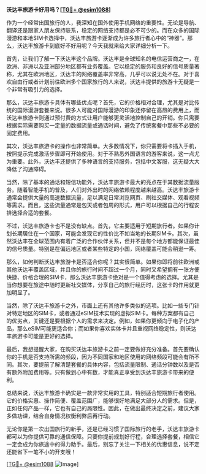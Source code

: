 **沃达丰旅游卡好用吗？[[TG💪+ @esim1088](https://t.me/s/esim1088)]**

作为一个经常出国旅行的人，我深知在国外使用手机网络的重要性。无论是导航、翻译还是跟家人朋友保持联系，稳定的网络支持都是必不可少的。而在众多的国际漫游和本地SIM卡选择中，沃达丰旅游卡逐渐成为许多旅行者心中的“神器”。那么，沃达丰旅游卡到底好不好用呢？今天我就来给大家详细分析一下。

首先，让我们了解一下沃达丰这个品牌。沃达丰是全球知名的电信运营商之一，在欧洲、非洲以及亚洲部分地区都有业务覆盖。它以稳定的服务和良好的信号质量著称，尤其在欧洲地区，沃达丰的网络覆盖率非常高，几乎可以说无处不在。对于喜欢自由行或者计划前往欧洲多个国家旅行的人来说，沃达丰提供的旅游卡无疑是一个非常有吸引力的选择。

那么，沃达丰旅游卡具体有哪些优点呢？首先，它的价格相对合理，尤其是对比传统的国际漫游套餐来说。很多人可能对国际漫游的印象还停留在高昂的费用上，而沃达丰旅游卡则通过预付费的方式让用户能够更灵活地控制自己的开销。你只需要根据实际需要购买一定量的数据流量或通话时间，避免了传统套餐中那些不必要的固定费用。

其次，沃达丰旅游卡的操作也非常简单。大多数情况下，你只需要将卡插入手机，按照提示完成激活步骤即可开始使用。对于不熟悉外国语言的游客来说，这一点尤为重要。此外，沃达丰还提供了多种语言的支持服务，包括中文客服，这无疑大大降低了沟通障碍。

当然，除了基本的通话和短信功能外，沃达丰旅游卡最大的亮点在于其数据流量服务。随着智能手机的普及，人们对外出时的网络依赖程度越来越高。沃达丰旅游卡通常会提供大量的高速数据流量，足以满足日常浏览网页、刷社交媒体、观看视频等需求。而且，这些流量通常是包天或者包周的形式，用户可以根据自己的行程安排选择合适的套餐。

不过，沃达丰旅游卡也不是没有缺点。首先，它主要适用于短期旅行者。如果你计划长期居住在一个国家，可能会发现它的性价比不如当地的长期SIM卡。其次，虽然沃达丰在全球范围内有着广泛的合作伙伴关系，但并不是每个地方都能保证最佳的信号质量。特别是在偏远地区或者某些特定的小国，网络覆盖可能会稍逊一筹。

那么，如何判断沃达丰旅游卡是否适合你呢？其实很简单。如果你即将前往欧洲或其他沃达丰覆盖区域，并且你的旅行时间不超过一个月，同时又希望拥有一张方便快捷、价格合理的SIM卡，那么沃达丰旅游卡绝对是一个值得考虑的选择。尤其是当你想要在旅途中随时更新社交媒体，分享自己的旅行经历时，这张卡的作用就更加明显了。

当然，除了沃达丰旅游卡之外，市面上还有其他许多类似的选项。比如一些专门针对特定地区的SIM卡，或者通过eSIM技术实现的虚拟SIM卡。每种方案都有自己的优劣点，关键还是要根据个人的需求来决定。例如，如果你更倾向于电子化的产品，那么eSIM可能更适合你；而如果你喜欢实体卡并且重视网络稳定性，则沃达丰旅游卡可能是更好的选择。

最后，我想提醒大家，在购买沃达丰旅游卡之前一定要做好充分准备。首先要确认你的手机是否支持所需的频段，因为不同国家和地区使用的网络频段可能会有所不同。其次，要提前了解清楚套餐的具体内容，包括流量限制、通话分钟数以及是否有额外附加费用等。只有做到心中有数，才能真正享受到沃达丰旅游卡带来的便利。

总结来说，沃达丰旅游卡确实是一款非常实用的工具，特别适合短期旅行者使用。它的价格实惠、操作简便、覆盖范围广，能够很好地满足大部分人的需求。但是，正如任何产品一样，它也有自己的局限性。因此，在做出最终决定之前，建议大家多做功课，结合自身情况权衡利弊后再行动。

无论你是第一次出国旅行的新手，还是已经习惯了国际旅行的老手，沃达丰旅游卡都可以为你提供可靠的通信保障。只要你提前规划好行程，合理选择套餐，相信它一定会成为你旅途中的得力助手。最后，别忘了关注一下相关的优惠信息，说不定还能省下一笔不小的开支哦！

[[TG💪+ @esim1088](https://t.me/s/esim1088) ![Image](https://i.postimg.cc/4NQfJmqS/Snipaste-2025-05-13-00-14-12.png)]